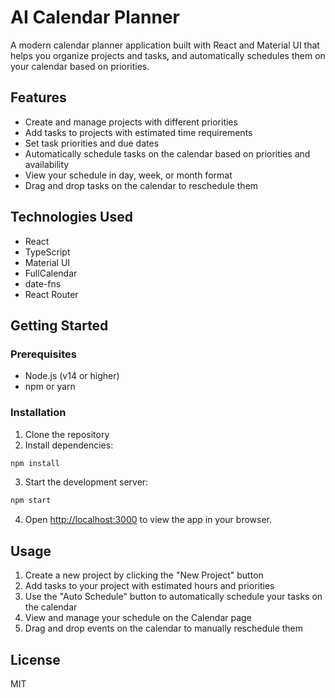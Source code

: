 # AI Calendar Planner

A modern calendar planner application built with React and Material UI that helps you organize projects and tasks, and automatically schedules them on your calendar based on priorities.

## Features

- Create and manage projects with different priorities
- Add tasks to projects with estimated time requirements
- Set task priorities and due dates
- Automatically schedule tasks on the calendar based on priorities and availability
- View your schedule in day, week, or month format
- Drag and drop tasks on the calendar to reschedule them

## Technologies Used

- React
- TypeScript
- Material UI
- FullCalendar
- date-fns
- React Router

## Getting Started

### Prerequisites

- Node.js (v14 or higher)
- npm or yarn

### Installation

1. Clone the repository
2. Install dependencies:

```bash
npm install
```

3. Start the development server:

```bash
npm start
```

4. Open [http://localhost:3000](http://localhost:3000) to view the app in your browser.

## Usage

1. Create a new project by clicking the "New Project" button
2. Add tasks to your project with estimated hours and priorities
3. Use the "Auto Schedule" button to automatically schedule your tasks on the calendar
4. View and manage your schedule on the Calendar page
5. Drag and drop events on the calendar to manually reschedule them

## License

MIT
